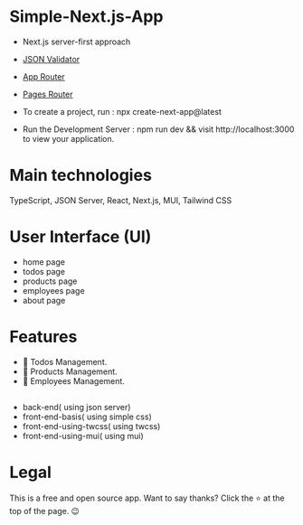 # Simple-Next.js-App

- Next.js server-first approach
- [JSON Validator](https://jsonlint.com/)
- [App Router](https://nextjs.org/docs/app)
- [Pages Router](https://nextjs.org/docs/pages)

- To create a project, run : npx create-next-app@latest 
- Run the Development Server : npm run dev && visit http://localhost:3000 to view your application.

# Main technologies 

TypeScript, JSON Server, React, Next.js, MUI, Tailwind CSS 

# User Interface (UI)

- home page
- todos page
- products page
- employees page
- about page

# Features

- 📓 Todos Management.
- 🏬 Products Management.
- 👥 Employees Management.

## 

- back-end( using json server)
- front-end-basis( using simple css)
- front-end-using-twcss( using twcss)
- front-end-using-mui( using mui)



# Legal

This is a free and open source app. 
Want to say thanks? Click the ⭐ at the top of the page. 😉

